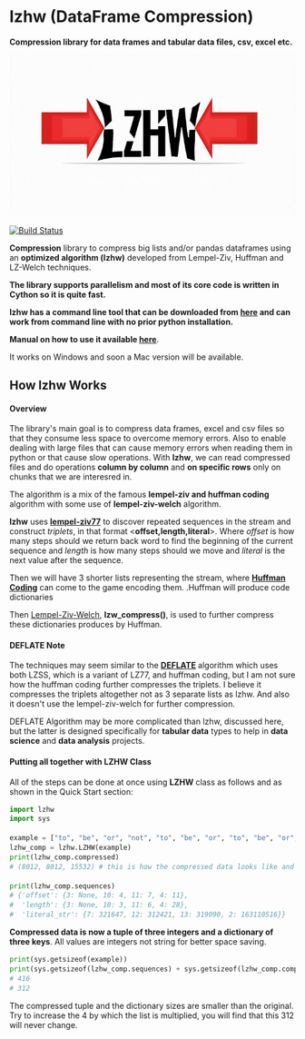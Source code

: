 # lzhw (DataFrame Compression)

**Compression library for data frames and tabular data files, csv, excel etc.**

![lzhw logo](./img/lzhw_logo.jpg)

[![Build Status](https://travis-ci.com/MNoorFawi/lzhw.svg?branch=master)](https://travis-ci.com/MNoorFawi/lzhw)

**Compression** library to compress big lists and/or pandas dataframes using an **optimized algorithm (lzhw)** developed from Lempel-Ziv, Huffman and LZ-Welch techniques.

**The library supports parallelism and most of its core code is written in Cython so it is quite fast.**

**lzhw has a command line tool that can be downloaded from [here](https://github.com/MNoorFawi/lzhw/releases/download/v0.0.10/lzhw.exe) and can work from command line with no prior python installation.**

**Manual on how to use it available [here](https://mnoorfawi.github.io/lzhw/5%20Using%20the%20lzhw%20command%20line%20tool/)**.

It works on Windows and soon a Mac version will be available.

## How lzhw Works

#### Overview
The library's main goal is to compress data frames, excel and csv files so that they consume less space to overcome memory errors.
Also to enable dealing with large files that can cause memory errors when reading them in python or that cause slow operations.
With **lzhw**, we can read compressed files and do operations **column by column**  and **on specific rows** only on chunks that we are interesred in. 

The algorithm is a mix of the famous **lempel-ziv and huffman coding** algorithm with some use of **lempel-ziv-welch** algorithm.

**lzhw** uses [**lempel-ziv77**](https://en.wikipedia.org/wiki/LZ77_and_LZ78) to discover repeated sequences in the stream and construct *triplets*, in that format <**offset,length,literal**>. 
Where *offset* is how many steps should we return back word to find the beginning of the current sequence and *length* is how many steps should we move and *literal* is the next value after the sequence.

Then we will have 3 shorter lists representing the stream, where [**Huffman Coding**](https://en.wikipedia.org/wiki/Huffman_coding) can come to the game encoding them.
.Huffman will produce code dictionaries

Then [Lempel-Ziv-Welch](https://en.wikipedia.org/wiki/Lempel%E2%80%93Ziv%E2%80%93Welch), **lzw_compress()**, is used to further compress these dictionaries produces by Huffman. 

#### DEFLATE Note
The techniques may seem similar to the [**DEFLATE**](https://en.wikipedia.org/wiki/DEFLATE) algorithm which uses both LZSS, which is a variant of LZ77, and huffman coding, but I am not sure how the huffman coding further compresses the triplets. I believe it compresses the triplets altogether not as 3 separate lists as lzhw.
 And also it doesn't use the lempel-ziv-welch for further compression.

DEFLATE Algorithm may be more complicated than lzhw, discussed here, but the latter is designed specifically for **tabular data** types to help in **data science** and **data analysis** projects.

#### Putting all together with LZHW Class
All of the steps can be done at once using **LZHW** class as follows and as shown in the Quick Start section:
```python
import lzhw
import sys

example = ["to", "be", "or", "not", "to", "be", "or", "to", "be", "or", "not"] * 4
lzhw_comp = lzhw.LZHW(example)
print(lzhw_comp.compressed)
# (8012, 8012, 15532) # this is how the compressed data looks like and stored

print(lzhw_comp.sequences) 
# {'offset': {3: None, 10: 4, 11: 7, 4: 11}, 
#  'length': {3: None, 10: 3, 11: 6, 4: 28}, 
#  'literal_str': {7: 321647, 12: 312421, 13: 319090, 2: 163110516}}
```
**Compressed data is now a tuple of three integers and a dictionary of three keys**. All values are integers not string for better space saving.

```python
print(sys.getsizeof(example)) 
print(sys.getsizeof(lzhw_comp.sequences) + sys.getsizeof(lzhw_comp.compressed))
# 416
# 312
```
The compressed tuple and the dictionary sizes are smaller than the original. Try to increase the 4 by which the list is multiplied, you will find that this 312 will never change.
